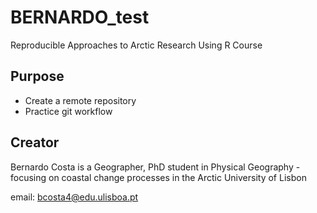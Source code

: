 # BERNARDO_test
Reproducible Approaches to Arctic Research Using R Course

## Purpose

- Create a remote repository
- Practice git workflow

## Creator 

Bernardo Costa is a Geographer, PhD student in Physical Geography - focusing on coastal change processes in the Arctic
University of Lisbon

email: bcosta4@edu.ulisboa.pt
